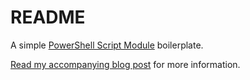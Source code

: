 # README

A simple [PowerShell Script Module][script_module] boilerplate.

[Read my accompanying blog post][zduck] for more information.

[zduck]: http://zduck.com/2013/powershell-script-module-boilerplate
[script_module]: http://msdn.microsoft.com/en-us/library/dd878340(v=vs.85).aspx